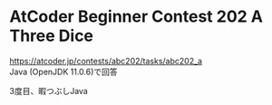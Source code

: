 # AtCoder Beginner Contest 202 A Three Dice  
https://atcoder.jp/contests/abc202/tasks/abc202_a  
Java (OpenJDK 11.0.6)で回答  

3度目、暇つぶしJava
